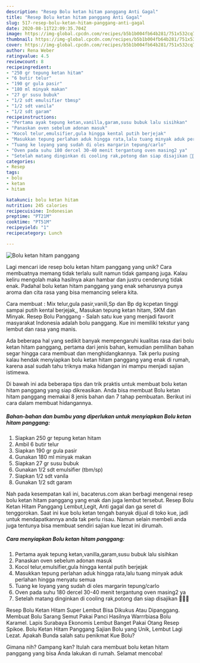 ```yaml
---
description: "Resep Bolu ketan hitam panggang Anti Gagal"
title: "Resep Bolu ketan hitam panggang Anti Gagal"
slug: 517-resep-bolu-ketan-hitam-panggang-anti-gagal
date: 2020-08-11T22:09:35.704Z
image: https://img-global.cpcdn.com/recipes/b5b1b004fb64b281/751x532cq70/bolu-ketan-hitam-panggang-foto-resep-utama.jpg
thumbnail: https://img-global.cpcdn.com/recipes/b5b1b004fb64b281/751x532cq70/bolu-ketan-hitam-panggang-foto-resep-utama.jpg
cover: https://img-global.cpcdn.com/recipes/b5b1b004fb64b281/751x532cq70/bolu-ketan-hitam-panggang-foto-resep-utama.jpg
author: Rena Weber
ratingvalue: 4.5
reviewcount: 8
recipeingredient:
- "250 gr tepung ketan hitam"
- "6 butir telur"
- "190 gr gula pasir"
- "180 ml minyak makan"
- "27 gr susu bubuk"
- "1/2 sdt emulsifier tbmsp"
- "1/2 sdt vanila"
- "1/2 sdt garam"
recipeinstructions:
- "Pertama ayak tepung ketan,vanilla,garam,susu bubuk lalu sisihkan"
- "Panaskan oven sebelum adonan masuk"
- "Kocol telur,emulsifier,gula hingga kental putih berjejak"
- "Masukkan tepung perlahan aduk hingga rata,lalu tuang minyak aduk perlahan hingga menyatu semua"
- "Tuang ke loyang yang sudah di oles margarin tepung/carlo"
- "Oven pada suhu 180 dercel 30-40 menit tergantung oven masing2 ya"
- "Setelah matang dinginkan di cooling rak,potong dan siap disajikan 🌸🌺🌸"
categories:
- Resep
tags:
- bolu
- ketan
- hitam

katakunci: bolu ketan hitam 
nutrition: 245 calories
recipecuisine: Indonesian
preptime: "PT21M"
cooktime: "PT51M"
recipeyield: "1"
recipecategory: Lunch

---
```



![Bolu ketan hitam panggang](https://img-global.cpcdn.com/recipes/b5b1b004fb64b281/751x532cq70/bolu-ketan-hitam-panggang-foto-resep-utama.jpg)

Lagi mencari ide resep bolu ketan hitam panggang yang unik? Cara membuatnya memang tidak terlalu sulit namun tidak gampang juga. Kalau keliru mengolah maka hasilnya akan hambar dan justru cenderung tidak enak. Padahal bolu ketan hitam panggang yang enak seharusnya punya aroma dan cita rasa yang bisa memancing selera kita.

Cara membuat : Mix telur,gula pasir,vanili,Sp dan Bp dg kcpetan tinggi sampai putih kental berjejak,, Masukan tepung ketan hitam, SKM dan Minyak. Resep Bolu Panggang - Salah satu kue yang menjadi favorit masyarakat Indonesia adalah bolu panggang. Kue ini memiliki tekstur yang lembut dan rasa yang manis.

Ada beberapa hal yang sedikit banyak mempengaruhi kualitas rasa dari bolu ketan hitam panggang, pertama dari jenis bahan, kemudian pemilihan bahan segar hingga cara membuat dan menghidangkannya. Tak perlu pusing kalau hendak menyiapkan bolu ketan hitam panggang yang enak di rumah, karena asal sudah tahu triknya maka hidangan ini mampu menjadi sajian istimewa.


Di bawah ini ada beberapa tips dan trik praktis untuk membuat bolu ketan hitam panggang yang siap dikreasikan. Anda bisa membuat Bolu ketan hitam panggang memakai 8 jenis bahan dan 7 tahap pembuatan. Berikut ini cara dalam membuat hidangannya.

<!--inarticleads1-->

##### Bahan-bahan dan bumbu yang diperlukan untuk menyiapkan Bolu ketan hitam panggang:

1. Siapkan 250 gr tepung ketan hitam
1. Ambil 6 butir telur
1. Siapkan 190 gr gula pasir
1. Gunakan 180 ml minyak makan
1. Siapkan 27 gr susu bubuk
1. Gunakan 1/2 sdt emulsifier (tbm/sp)
1. Siapkan 1/2 sdt vanila
1. Gunakan 1/2 sdt garam


Nah pada kesempatan kali ini, bacaterus.com akan berbagi mengenai resep bolu ketan hitam panggang yang enak dan juga lembut tersebut. Resep Bolu Ketan Hitam Panggang Lembut,Legit, Anti gagal dan ga seret di tenggorokan. Saat ini kue bolu ketan tengah banyak dijual di toko kue, jadi untuk mendapatkannya anda tak perlu risau. Namun selain membeli anda juga tentunya bisa membuat sendiri sajian kue lezat ini dirumah. 

<!--inarticleads2-->

##### Cara menyiapkan Bolu ketan hitam panggang:

1. Pertama ayak tepung ketan,vanilla,garam,susu bubuk lalu sisihkan
1. Panaskan oven sebelum adonan masuk
1. Kocol telur,emulsifier,gula hingga kental putih berjejak
1. Masukkan tepung perlahan aduk hingga rata,lalu tuang minyak aduk perlahan hingga menyatu semua
1. Tuang ke loyang yang sudah di oles margarin tepung/carlo
1. Oven pada suhu 180 dercel 30-40 menit tergantung oven masing2 ya
1. Setelah matang dinginkan di cooling rak,potong dan siap disajikan 🌸🌺🌸


Resep Bolu Ketan Hitam Super Lembut Bisa Dikukus Atau Dipanggang. Membuat Bolu Sarang Semut Pakai Panci Hasilnya Warrrbiasa Bolu Karamel. Lapis Surabaya Ekonomis Lembut Banget Pakai Otang Resep Spikoe. Bolu Ketan Hitam Panggang Sajian Bolu yang Unik, Lembut Lagi Lezat. Apakah Bunda salah satu penikmat Kue Bolu? 

Gimana nih? Gampang kan? Itulah cara membuat bolu ketan hitam panggang yang bisa Anda lakukan di rumah. Selamat mencoba!
